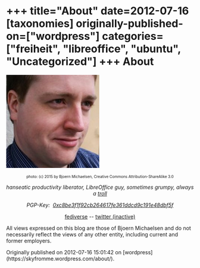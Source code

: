 +++
title="About"
date=2012-07-16
[taxonomies]
originally-published-on=["wordpress"]
categories=["freiheit", "libreoffice", "ubuntu", "Uncategorized"]
+++
About
=====

<em><img class="aligncenter wp-image-318" src="/static/img/wp/2012/07/photo.jpg" alt="photo" width="250" height="250" /></em>
<p style="text-align:center;font-size:x-small;">photo: (c) 2015 by Bjoern Michaelsen, Creative Commons Attribution-ShareAlike 3.0</p>
<p style="text-align:center;"><em>hanseatic productivity liberator, LibreOffice guy, sometimes grumpy, always a <a href="https://www.youtube.com/watch?v=jOhWZOn_IWY">troll</a></em></p>
<p style="text-align:center;"><em>PGP-Key:  <a href="http://keyserver.ubuntu.com:11371/pks/lookup?search=0xC8BE3F1F92CB264617FE361DDCD9C191E48DBF5F&amp;op=index">0xc8be3f1f92cb264617fe361ddcd9c191e48dbf5f</a></em></p>
<p style="text-align:center;">
<a href="https://chaos.social/@Sweetshark">fediverse</a> --
<a href="https://twitter.com/Sweet5hark">twitter (inactive)</a>
</p>
<p style="text-align:left;">All views expressed on this blog are those of Bjoern Michaelsen and do not necessarily reflect the views of any other entity, including current and former employers.</p>
Originally published on 2012-07-16 15:01:42 on [wordpress](https://skyfromme.wordpress.com/about/).
